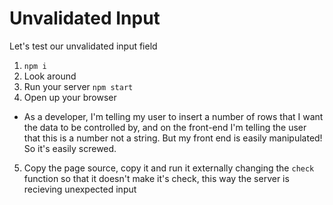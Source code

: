 # Unvalidated Input
Let's test our unvalidated input field
1. `npm i`
2. Look around
3. Run your server `npm start`
4. Open up your browser
- As a developer, I'm telling my user to insert a number of rows that I want the data to be controlled by, and on the front-end I'm telling the user that this is a number not a string. But my front end is easily manipulated! So it's easily screwed.

5. Copy the page source, copy it and run it externally changing the `check` function so that it doesn't make it's check, this way the server is recieving unexpected input
